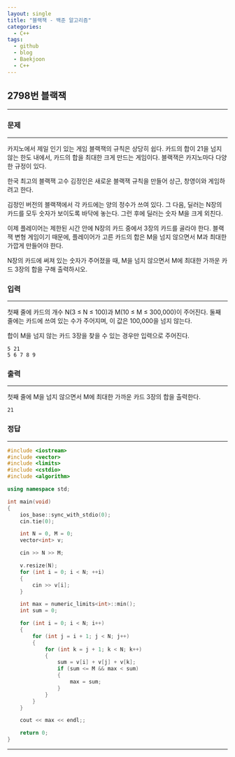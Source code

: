 ```yaml
---
layout: single
title: "블랙잭 - 백준 알고리즘"
categories:
  - C++
tags:
  - github
  - blog
  - Baekjoon
  - C++
---
```

## 2798번 **블랙잭**
---

### 문제
---
카지노에서 제일 인기 있는 게임 블랙잭의 규칙은 상당히 쉽다. 카드의 합이 21을 넘지 않는 한도 내에서, 카드의 합을 최대한 크게 만드는 게임이다. 블랙잭은 카지노마다 다양한 규정이 있다.

한국 최고의 블랙잭 고수 김정인은 새로운 블랙잭 규칙을 만들어 상근, 창영이와 게임하려고 한다.

김정인 버전의 블랙잭에서 각 카드에는 양의 정수가 쓰여 있다. 그 다음, 딜러는 N장의 카드를 모두 숫자가 보이도록 바닥에 놓는다. 그런 후에 딜러는 숫자 M을 크게 외친다.

이제 플레이어는 제한된 시간 안에 N장의 카드 중에서 3장의 카드를 골라야 한다. 블랙잭 변형 게임이기 때문에, 플레이어가 고른 카드의 합은 M을 넘지 않으면서 M과 최대한 가깝게 만들어야 한다.

N장의 카드에 써져 있는 숫자가 주어졌을 때, M을 넘지 않으면서 M에 최대한 가까운 카드 3장의 합을 구해 출력하시오.

### 입력
---
첫째 줄에 카드의 개수 N(3 ≤ N ≤ 100)과 M(10 ≤ M ≤ 300,000)이 주어진다. 둘째 줄에는 카드에 쓰여 있는 수가 주어지며, 이 값은 100,000을 넘지 않는다.

합이 M을 넘지 않는 카드 3장을 찾을 수 있는 경우만 입력으로 주어진다.
```
5 21
5 6 7 8 9
```

### 출력
---
첫째 줄에 M을 넘지 않으면서 M에 최대한 가까운 카드 3장의 합을 출력한다.
```
21
```

### 정답
---
```c++
#include <iostream>
#include <vector>
#include <limits>
#include <cstdio>
#include <algorithm>

using namespace std;

int main(void)
{
	ios_base::sync_with_stdio(0);
	cin.tie(0);

	int N = 0, M = 0;
	vector<int> v;

	cin >> N >> M;

	v.resize(N);
	for (int i = 0; i < N; ++i)
	{
		cin >> v[i];
	}

	int max = numeric_limits<int>::min();
	int sum = 0;

	for (int i = 0; i < N; i++)
	{
		for (int j = i + 1; j < N; j++)
		{
			for (int k = j + 1; k < N; k++)
			{
				sum = v[i] + v[j] + v[k];
				if (sum <= M && max < sum)
				{
					max = sum;
				}
			}
		}
	}

	cout << max << endl;;

	return 0;
}
```
---
